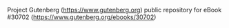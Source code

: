 Project Gutenberg (https://www.gutenberg.org) public repository for eBook #30702 (https://www.gutenberg.org/ebooks/30702)
